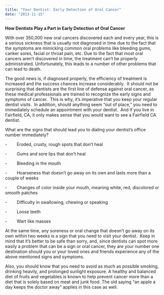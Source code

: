 ```yaml
---
title: "Your Dentist: Early Detection of Oral Cancer"
date: "2013-11-15"
---
```


**How Dentists Play a Part in Early Detection of Oral Cancer**

With over 350,000 new oral cancers discovered each and every year, this is a serious sickness that is usually not diagnosed in time due to the fact that the symptoms are mimicking common oral problems like bleeding gums, canker sores, facial or throat pain, etc. Due to the fact that most oral cancers aren’t discovered in time, the treatment can’t be properly administrated. Unfortunately, this leads to a number of other problems that can lead to death.

The good news is, if diagnosed properly, the efficiency of treatment is increased and the success chances increase considerably.  It should not be surprising that dentists are the first line of defense against oral cancer, as these medical professionals are trained to recognize the early signs and symptoms of cancer.  This is why, it’s imperative that you keep your regular dentist visits.  In addition, should anything seem “out of place,” you need to immediately schedule an appointment with your dentist.  And if you live in Fairfield, CA, it only makes sense that you would want to see a Fairfield CA dentist.

What are the signs that should lead you to dialing your dentist’s office number immediately?

\-        Eroded, crusty, rough spots that don’t heal

\-        Gums and sore lips that don’t heal

\-        Bleeding in the mouth

\-        Hoarseness that doesn’t go away on its own and lasts more than a couple of weeks

\-        Changes of color inside your mouth, meaning white, red, discolored or smooth patches

\-        Difficulty in swallowing, chewing or speaking

\-        Loose teeth

\-        Wart like masses

At the same time, any soreness or oral change that doesn’t go away on its own within two weeks is a sign that you need to visit your dentist.  Keep in mind that it’s better to be safe than sorry, and, since dentists can spot more easily a problem that can be a sign or oral cancer, they are your number one destination should you or your loved ones and friends experience any of the above mentioned signs and symptoms.

Also, you should know that you need to avoid as much as possible smoking, drinking heavily, and prolonged sunlight exposure. A healthy and balanced diet of fruits and vegetables is known to help prevent cancer more than a diet that is solely based on meat and junk food. The old saying “an apple a day keeps the doctor away” applies in this case as well.
